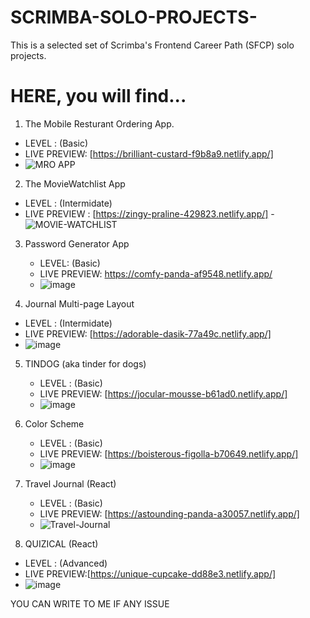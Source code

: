 # SCRIMBA-SOLO-PROJECTS-
This is a selected set of Scrimba's Frontend Career Path (SFCP) solo projects.


# HERE, you will find...

1. The Mobile Resturant Ordering App.
 - LEVEL : (Basic)
 - LIVE PREVIEW: [https://brilliant-custard-f9b8a9.netlify.app/]
 - ![MRO APP](https://user-images.githubusercontent.com/95982650/213229670-d5de3553-90d1-488e-8abe-a173ca9a94d5.png)
 
 
 
 2. The MovieWatchlist App
   - LEVEL : (Intermidate)
   - LIVE PREVIEW : [https://zingy-praline-429823.netlify.app/]
   -![MOVIE-WATCHLIST](https://user-images.githubusercontent.com/95982650/213233262-4ca757af-ecd6-44a7-9a56-81da9f112281.png)
   
   
 3. Password Generator App
    - LEVEL: (Basic)
    - LIVE PREVIEW: https://comfy-panda-af9548.netlify.app/
    - ![image](https://user-images.githubusercontent.com/95982650/213235324-8536ba86-35c7-4926-98bf-05e474d7f0a3.png) 
    
 4. Journal Multi-page Layout
   - LEVEL : (Intermidate)
   - LIVE PREVIEW: [https://adorable-dasik-77a49c.netlify.app/]
   - ![image](https://user-images.githubusercontent.com/95982650/213241743-4f682cee-3e02-4b53-b898-7ef8b35cf6e3.png)

5. TINDOG (aka tinder for dogs)
    - LEVEL : (Basic)
    - LIVE PREVIEW: [https://jocular-mousse-b61ad0.netlify.app/]
    - ![image](https://user-images.githubusercontent.com/95982650/213242437-07fa168a-aa55-4a37-ab7b-15200d6f1297.png)

6. Color Scheme
   - LEVEL : (Basic)
   - LIVE PREVIEW: [https://boisterous-figolla-b70649.netlify.app/]
   - ![image](https://user-images.githubusercontent.com/95982650/213243690-fe158d88-fdab-4240-bc25-7b6944067677.png)


7. Travel Journal (React)
   - LEVEL : (Basic)
   - LIVE PREVIEW: [https://astounding-panda-a30057.netlify.app/]
   - ![Travel-Journal](https://user-images.githubusercontent.com/95982650/213258202-58099b36-1419-4143-b580-3b8ddc7e28b3.png)

   


7. QUIZICAL (React)
  - LEVEL : (Advanced)
  - LIVE PREVIEW:[https://unique-cupcake-dd88e3.netlify.app/]  
  - ![image](https://user-images.githubusercontent.com/95982650/213251556-93082015-3e48-4e24-bd2d-4391404bdf62.png)
  
  
  
  YOU CAN WRITE TO ME IF ANY ISSUE 
